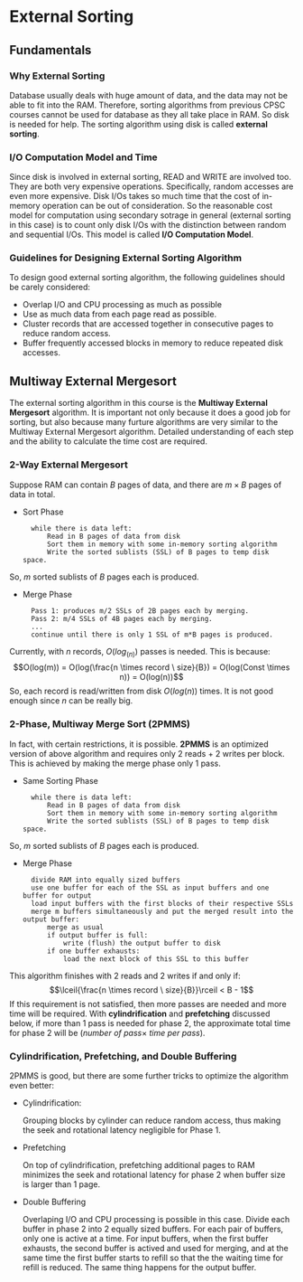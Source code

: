 # External Sorting
## Fundamentals
### Why External Sorting
Database usually deals with huge amount of data, and the data may not be able to fit into the RAM. Therefore, sorting algorithms from previous CPSC courses cannot be used for database as they all take place in RAM. So disk is needed for help. The sorting algorithm using disk is called **external sorting**.

### I/O Computation Model and Time
Since disk is involved in external sorting, READ and WRITE are involved too. They are both very expensive operations. Specifically, random accesses are even more expensive. Disk I/Os takes so much time that the cost of in-memory operation can be out of consideration. So the reasonable cost model for computation using secondary sotrage in general (external sorting in this case) is to count only disk I/Os with the distinction between random and sequential I/Os. This model is called **I/O Computation Model**.

### Guidelines for Designing External Sorting Algorithm
To design good external sorting algorithm, the following guidelines should be carely considered:
- Overlap I/O and CPU processing as much as possible
- Use as much data from each page read as possible.
- Cluster records that are accessed together in consecutive pages to reduce random access.
- Buffer frequently accessed blocks in memory to reduce repeated disk accesses.

## Multiway External Mergesort
The external sorting algorithm in this course is the **Multiway External Mergesort** algorithm. It is important not only because it does a good job for sorting, but also because many furture algorithms are very similar to the Multiway External Mergesort algorithm. Detailed understanding of each step and the ability to calculate the time cost are required.

### 2-Way External Mergesort
Suppose RAM can contain $B$ pages of data, and there are $m \times B$ pages of data in total.
- Sort Phase

        while there is data left:
            Read in B pages of data from disk
            Sort them in memory with some in-memory sorting algorithm
            Write the sorted sublists (SSL) of B pages to temp disk space.

So, $m$ sorted sublists of $B$ pages each is produced.

- Merge Phase
        
        Pass 1: produces m/2 SSLs of 2B pages each by merging.
        Pass 2: m/4 SSLs of 4B pages each by merging.
        ...
        continue until there is only 1 SSL of m*B pages is produced.

Currently, with $n$ records, $O(log_(n))$ passes is needed. This is because:
$$O(log(m)) = O(log(\frac{n \times record \ size}{B}) = O(log(Const \times n)) = O(log(n))$$
So, each record is read/written from disk $O(log(n))$ times. It is not good enough since $n$ can be really big.
 
### 2-Phase, Multiway Merge Sort (2PMMS)
In fact, with certain restrictions, it is possible. **2PMMS** is an optimized version of above algorithm and requires only 2 reads + 2 writes per block. This is achieved by making the merge phase only 1 pass. 

- Same Sorting Phase
        
        while there is data left:
            Read in B pages of data from disk
            Sort them in memory with some in-memory sorting algorithm
            Write the sorted sublists (SSL) of B pages to temp disk space.

So, $m$ sorted sublists of $B$ pages each is produced.

- Merge Phase
        
        divide RAM into equally sized buffers
        use one buffer for each of the SSL as input buffers and one buffer for output
        load input buffers with the first blocks of their respective SSLs
        merge m buffers simultaneously and put the merged result into the output buffer:
            merge as usual
            if output buffer is full:
                write (flush) the output buffer to disk
            if one buffer exhausts:
                load the next block of this SSL to this buffer
     
This algorithm finishes with 2 reads and 2 writes if and only if:
$$\lceil{\frac{n \times record \ size}{B}}\rceil < B - 1$$
If this requirement is not satisfied, then more passes are needed and more time will be required. With **cylindrification** and **prefetching** discussed below, if more than 1 pass is needed for phase 2, the approximate total time for phase 2 will be $(number \ of \ pass \times \ time \ per \ pass)$.

### Cylindrification, Prefetching, and Double Buffering
2PMMS is good, but there are some further tricks to optimize the algorithm even better:

- Cylindrification:
  
  Grouping blocks by cylinder can reduce random access, thus making the seek and rotational latency negligible for Phase 1.

- Prefetching
  
  On top of cylindrification, prefetching additional pages to RAM minimizes the seek and rotational latency for phase 2 when buffer size is larger than 1 page.

- Double Buffering
    
    Overlaping I/O and CPU processing is possible in this case. Divide each buffer in phase 2 into 2 equally sized buffers. For each pair of buffers, only one is active at a time. For input buffers, when the first buffer exhausts, the second buffer is actived and used for merging, and at the same time the first buffer starts to refill so that the the waiting time for refill is reduced. The same thing happens for the output buffer. 

